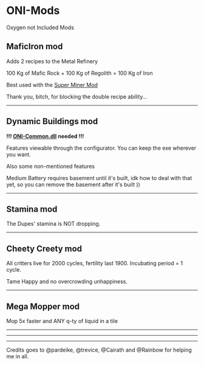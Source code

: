 # ONI-Mods
Oxygen not Included Mods

MaficIron mod 
----
Adds 2 recipes to the Metal Refinery

100 Kg of Mafic Rock + 100 Kg of Regolith = 100 Kg of Iron

Best used with the [Super Miner Mod](https://github.com/javisar/ONI-Modloader-Mods/tree/master/Mods)

Thank you, bitch, for blocking the double recipe ability...

-------------
Dynamic Buildings mod
----

**!!! [ONI-Common.dll](https://github.com/javisar/ONI-Modloader-Mods/tree/master/Mods) needed !!!** 

Features viewable through the configurator. You can keep the exe wherever you want.

Also some non-mentioned features

Medium Battery requires basement until it's built, idk how to deal with that yet, so you can remove the basement after it's built ))

-------------
Stamina mod
----

The Dupes' stamina is NOT dropping.

-------------
Cheety Creety mod
----
All critters live for 2000 cycles, fertility last 1900. Incubating period = 1 cycle.

Tame Happy and no overcrowding unhappiness.

-------------
Mega Mopper mod
----
Mop 5x faster and ANY q-ty of liquid in a tile


------------------
------------------
------------------

Credits goes to @pardeike, @trevice, @Cairath and @Rainbow for helping me in all.
